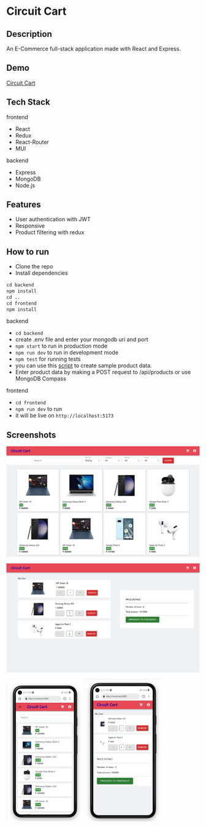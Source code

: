 # Circuit Cart

## Description

An E-Commerce full-stack application made with React and Express.

## Demo

[Circuit Cart](https://circuit-cart.onrender.com/)

## Tech Stack

frontend

- React
- Redux
- React-Router
- MUI

backend

- Express
- MongoDB
- Node.js

## Features

- User authentication with JWT
- Responsive
- Product filtering with redux

## How to run

- Clone the repo
- Install dependencies

```#!/bin/bash
cd backend
npm install
cd ..
cd frontend
npm install
```

backend

- `cd backend`
- create .env file and enter your mongodb uri and port
- `npm start` to run in production mode
- `npm run dev` to run in development mode
- `npm test` for running tests
- you can use this [script](https://github.com/naseefmw/fake_products_data) to create sample product data.
- Enter product data by making a POST request to /api/products or use MongoDB Compass

frontend

- `cd frontend`
- `npm run dev` to run
- it will be live on `http://localhost:5173`

## Screenshots

![homepage](screenshots/homepage.png)

![cart](screenshots/cart.png)

<img src='screenshots/home-mobile.png' alt='homepage-mobile' width=200/>
<img src='screenshots/cart-mobile.png' alt='cart-mobile' width=200/>

